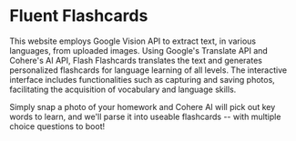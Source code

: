 
# Fluent Flashcards

This website employs Google Vision API to extract text, in various languages, from uploaded images. Using Google's Translate API and Cohere's AI API, Flash Flashcards translates the text and generates personalized flashcards for language learning of all levels. The interactive interface includes functionalities such as capturing and saving photos, facilitating the acquisition of vocabulary and language skills.

Simply snap a photo of your homework and Cohere AI will pick out key words to learn, and we'll parse it into useable flashcards -- with multiple choice questions to boot!
